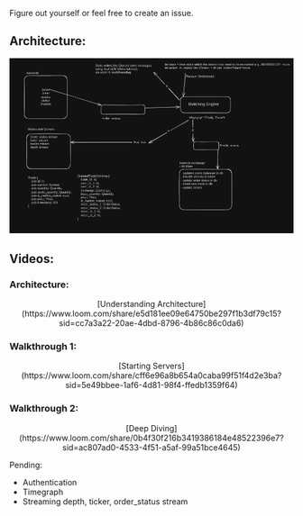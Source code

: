 Figure out yourself or feel free to create an issue.
## Architecture:

<center><img src="./architecture.png"></center>

## Videos:
### Architecture: 
<center>
[Understanding Architecture](https://www.loom.com/share/e5d181ee09e64750be297f1b3df79c15?sid=cc7a3a22-20ae-4dbd-8796-4b86c86c0da6)
</center>

### Walkthrough 1: 
<center>
[Starting Servers](https://www.loom.com/share/cff6e96a8b654a0caba99f51f4d2e3ba?sid=5e49bbee-1af6-4d81-98f4-ffedb1359f64)
</center>

### Walkthrough 2: 
<center>
[Deep Diving](https://www.loom.com/share/0b4f30f216b3419386184e48522396e7?sid=ac807ad0-4533-4f51-a5af-99a51bce4645)
</center>

Pending:
- Authentication
- Timegraph
- Streaming depth, ticker, order_status stream

